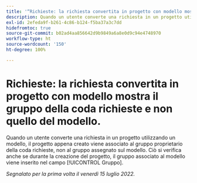 ```yaml
---
title: '“Richieste: la richiesta convertita in progetto con modello mostra il gruppo dalla coda richieste, non il gruppo del modello”'
description: Quando un utente converte una richiesta in un progetto utilizzando un modello, il progetto appena creato viene associato al gruppo proprietario della coda richieste, non al gruppo assegnato sul modello. Ciò si verifica anche se durante la creazione del progetto, il gruppo associato al modello viene inserito nel campo [!UICONTROL Gruppo].
exl-id: 2efeda9f-b261-4c86-b124-f5ba37a3c7dd
hidefromtoc: true
source-git-commit: b02ad4aa856642d9b9849a6a8e0d9c94e4748970
workflow-type: ht
source-wordcount: '150'
ht-degree: 100%

---
```


# Richieste: la richiesta convertita in progetto con modello mostra il gruppo della coda richieste e non quello del modello.

Quando un utente converte una richiesta in un progetto utilizzando un modello, il progetto appena creato viene associato al gruppo proprietario della coda richieste, non al gruppo assegnato sul modello. Ciò si verifica anche se durante la creazione del progetto, il gruppo associato al modello viene inserito nel campo [!UICONTROL Gruppo].

_Segnalato per la prima volta il venerdì 15 luglio 2022._
